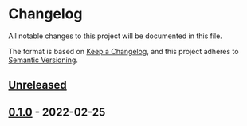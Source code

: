 # Changelog

All notable changes to this project will be documented in this file.

The format is based on [Keep a Changelog](https://keepachangelog.com/en/1.0.0/),
and this project adheres to [Semantic Versioning](https://semver.org/spec/v2.0.0.html).



## [Unreleased]

## [0.1.0] - 2022-02-25

[Unreleased]: https://github.com/giantswarm/cluster-aws/compare/v0.1.0...HEAD
[0.1.0]: https://github.com/giantswarm/cluster-aws/releases/tag/v0.1.0
